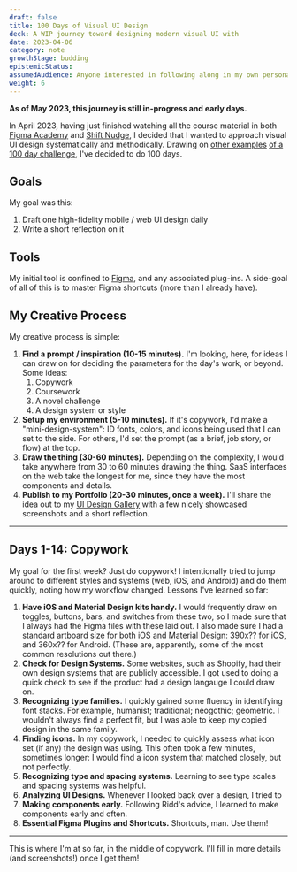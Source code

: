 ```yaml
---
draft: false
title: 100 Days of Visual UI Design
deck: A WIP journey toward designing modern visual UI with
date: 2023-04-06
category: note
growthStage: budding
epistemicStatus: 
assumedAudience: Anyone interested in following along in my own personal journey of systematically learning visual UI, and how I approached such a challenge
weight: 6
---
```


**As of May 2023, this journey is still in-progress and early days.**

In April 2023, having just finished watching all the course material in both [Figma Academy](https://www.figma.academy/) and [Shift Nudge](https://shiftnudge.com/), I decided that I wanted to approach visual UI design systematically and methodically. Drawing on [other examples](https://ux.shopify.com/183-days-of-hand-lettering-f4dcc8ffdeb4#.mg89gii8h) [of a 100 day challenge](https://medium.com/the-100-day-project/100-days-of-motion-design-463526af852f), I've decided to do 100 days.

## Goals
My goal was this:

1. Draft one high-fidelity mobile / web UI design daily
2. Write a short reflection on it

## Tools
My initial tool is confined to [Figma](https://www.figma.com/), and any associated plug-ins. A side-goal of all of this is to master Figma shortcuts (more than I already have).

## My Creative Process
My creative process is simple:
1. **Find a prompt / inspiration (10-15 minutes).** I'm looking, here, for ideas I can draw on for deciding the parameters for the day's work, or beyond. Some ideas:
    1. Copywork
    2. Coursework
    3. A novel challenge
    4. A design system or style
    <!-- 1. Copywork (e.g. copying a screen from [Mobbin](https://mobbin.com/), [SaaSInterface](https://saasinterface.com/), or [Dribble](https://dribbble.com/))
    2. Coursework (e.g. [Shift Nudge](https://shiftnudge.com/), [Figma Academy](https://www.figma.academy/), or [Smart Interface Design Patterns](https://smart-interface-design-patterns.com/))
    3. A challenge (e.g. [Designercize](https://designercize.com/) or [Daily UI](https://www.dailyui.co/))
    4. A design system / style (e.g. [Material Design](https://m3.material.io/) or [iOS](https://developer.apple.com/design/human-interface-guidelines/guidelines/overview)).-->
2. **Setup my environment (5-10 minutes).** If it's copywork, I'd make a "mini-design-system": ID fonts, colors, and icons being used that I can set to the side. For others, I'd set the prompt (as a brief, job story, or flow) at the top.
2. **Draw the thing (30-60 minutes).** Depending on the complexity, I would take anywhere from 30 to 60 minutes drawing the thing. SaaS interfaces on the web take the longest for me, since they have the most components and details.
3. **Publish to my Portfolio (20-30 minutes, once a week).** I'll share the idea out to my [UI Design Gallery](/uidesigns/) with a few nicely showcased screenshots and a short reflection.

---

## Days 1-14: Copywork
My goal for the first week? Just do copywork! I intentionally tried to jump around to different styles and systems (web, iOS, and Android) and do them quickly, noting how my workflow changed. Lessons I've learned so far:

1. **Have iOS and Material Design kits handy.** I would frequently draw on toggles, buttons, bars, and switches from these two, so I made sure that I always had the Figma files with these laid out. I also made sure I had a standard artboard size for both iOS and Material Design: 390x?? for iOS, and 360x?? for Android. (These are, apparently, some of the most common resolutions out there.)
2. **Check for Design Systems.** Some websites, such as Shopify, had their own design systems that are publicly accessible. I got used to doing a quick check to see if the product had a design langauge I could draw on.
3. **Recognizing type families.** I quickly gained some fluency in identifying font stacks. For example, humanist; traditional; neogothic; geometric. I wouldn't always find a perfect fit, but I was able to keep my copied design in the same family.
5. **Finding icons.** In my copywork, I needed to quickly assess what icon set (if any) the design was using. This often took a few minutes, sometimes longer: I would find a icon system that matched closely, but not perfectly. 
4. **Recognizing type and spacing systems.** Learning to see type scales and spacing systems was helpful.
6. **Analyzing UI Designs.** Whenever I looked back over a design, I tried to 
7. **Making components early.** Following Ridd's advice, I learned to make components early and often.
8. **Essential Figma Plugins and Shortcuts.** Shortcuts, man. Use them!

---

This is where I'm at so far, in the middle of copywork. I'll fill in more details (and screenshots!) once I get them!